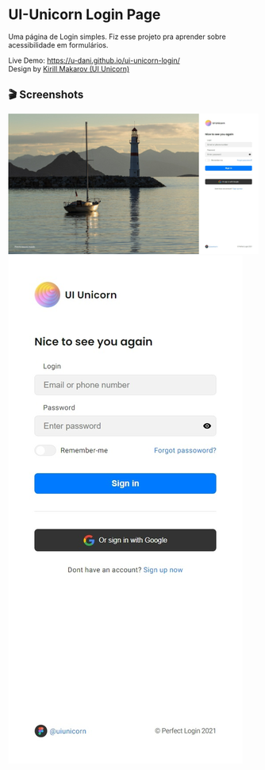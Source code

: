 # UI-Unicorn Login Page
Uma página de Login simples. Fiz esse projeto pra aprender sobre acessibilidade em formulários.

Live Demo: <a href="https://u-dani.github.io/ui-unicorn-login/" target="_blank">https://u-dani.github.io/ui-unicorn-login/</a> <br>
Design by <a href="https://www.figma.com/community/file/1050476989533233612/login-page-perfect-ui-freebie" target="_blank">Kirill Makarov (UI Unicorn)</a>

## 🎬 Screenshots
![Desktop](images\demo\desktop-1920x1080.jpeg)
![Mobile](images\demo\samsung-galaxy-s8.jpeg)

